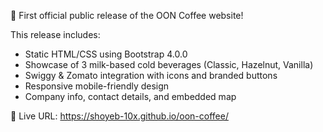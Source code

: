 🎉 First official public release of the OON Coffee website!

This release includes:
- Static HTML/CSS using Bootstrap 4.0.0
- Showcase of 3 milk-based cold beverages (Classic, Hazelnut, Vanilla)
- Swiggy & Zomato integration with icons and branded buttons
- Responsive mobile-friendly design
- Company info, contact details, and embedded map

🔗 Live URL: https://shoyeb-10x.github.io/oon-coffee/
